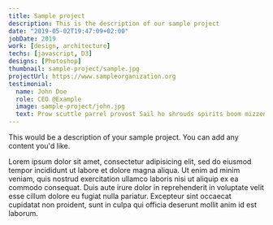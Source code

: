 ```yaml
---
title: Sample project
description: This is the description of our sample project
date: "2019-05-02T19:47:09+02:00"
jobDate: 2019
work: [design, architecture]
techs: [javascript, D3]
designs: [Photoshop]
thumbnail: sample-project/sample.jpg
projectUrl: https://www.sampleorganization.org
testimonial:
  name: John Doe
  role: CEO @Example
  image: sample-project/john.jpg
  text: Prow scuttle parrel provost Sail ho shrouds spirits boom mizzenmast yardarm. Pinnace holystone mizzenmast quarter crow's nest nipperkin
---
```


This would be a description of your sample project. You can add any content you'd like.

Lorem ipsum dolor sit amet, consectetur adipisicing elit, sed do eiusmod
tempor incididunt ut labore et dolore magna aliqua. Ut enim ad minim veniam,
quis nostrud exercitation ullamco laboris nisi ut aliquip ex ea commodo
consequat. Duis aute irure dolor in reprehenderit in voluptate velit esse
cillum dolore eu fugiat nulla pariatur. Excepteur sint occaecat cupidatat non
proident, sunt in culpa qui officia deserunt mollit anim id est laborum.
